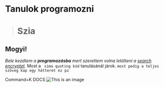 # Tanulok programozni #
># Szia # 
## Mogyi! ##

*Bele kezdtem a **programozásba** mert szerettem volna letölteni a [search encryptet](https://www.searchencrypt.com/home).*
Most a ` sima quoting kód` tanulásánál járok. 
```most pedig a teljes szöveg kap egy hátteret ez pz```

Command+K 
DOCS
![This is an image](https://www.dreamstime.com/smiling-girl-sitting-laptop-learning-coding-cute-web-design-vector-illustration-isolated-white-background-bunner-image136584574#_)
